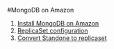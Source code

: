 #MongoDB on Amazon

1. [Install MongoDB on Amazon](https://docs.mongodb.com/manual/tutorial/install-mongodb-on-amazon/)
2. [ReplicaSet configuration]( https://docs.mongodb.com/manual/reference/replica-configuration/#replica-set-configuration-document) 
3. [Convert Standone to replicaset](https://docs.mongodb.com/manual/tutorial/convert-standalone-to-replica-set/)